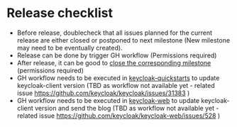 # Release checklist

* Before release, doublecheck that all issues planned for the current release are either closed or postponed to next 
  milestone (New milestone may need to be eventually created).
* Release can be done by trigger GH workflow (Permissions required)
* After release, it can be good to [close the corresponding milestone](https://github.com/keycloak/keycloak-client/milestones) (permissions required)
* GH workflow needs to be executed in [keycloak-quickstarts](https://github.com/keycloak/keycloak-quickstarts/actions) to 
  update keycloak-client version (TBD as workflow not available yet - related issue https://github.com/keycloak/keycloak/issues/31383 )
* GH workflow needs to be executed in [keycloak-web](https://github.com/keycloak/keycloak-web/actions)  to update 
  keycloak-client version and send the blog (TBD as workflow not available yet - related issue https://github.com/keycloak/keycloak-web/issues/528 )

